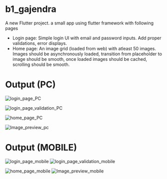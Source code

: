 # b1_gajendra

A new Flutter project.
 a small app using flutter framework with following pages
- Login page: Simple login UI with email and password inputs. Add proper validations, error displays.
- Home page: An image grid (loaded from web) with atleast 50 images. Images should be asynchronously loaded, transition from placeholder to image should be smooth, once loaded images should be cached, scrolling should be smooth.

# Output (PC)
![login_page_PC](https://github.com/GajendraShegunashi/FlutterApp/assets/137136170/f55f6fa2-4017-415d-9e3a-ad556988bef9)

![login_page_validation_PC](https://github.com/GajendraShegunashi/FlutterApp/assets/137136170/c3120145-627e-424e-b508-20caf2d8befe)

![home_page_PC](https://github.com/GajendraShegunashi/FlutterApp/assets/137136170/b1a2f4c3-aae2-480b-a607-6249034789d0)

![Image_preview_pc](https://github.com/GajendraShegunashi/FlutterApp/assets/137136170/1534d54d-0546-452e-8fab-3d215090dfc6)

# Output (MOBILE)
![login_page_mobile](https://github.com/GajendraShegunashi/FlutterApp/assets/137136170/c212384e-8b3b-4a44-9546-02b018e31398)     ![login_page_validation_mobile](https://github.com/GajendraShegunashi/FlutterApp/assets/137136170/7bdbec54-4181-4558-aa68-fcd0ada2254f)

![home_page_mobile](https://github.com/GajendraShegunashi/FlutterApp/assets/137136170/65b82258-abb3-4352-9341-df1f956c2747)    ![Image_preview_mobile](https://github.com/GajendraShegunashi/FlutterApp/assets/137136170/4331b638-fc21-4fb9-8bec-2c0a5bd404f7)





